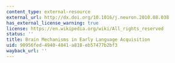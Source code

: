 ```yaml
---
content_type: external-resource
external_url: http://dx.doi.org/10.1016/j.neuron.2010.08.038
has_external_license_warning: true
license: https://en.wikipedia.org/wiki/All_rights_reserved
status: ''
title: Brain Mechanisms in Early Language Acquisition
uid: 90956fed-4940-4841-a818-eb57477b2bf3
wayback_url: ''
---
```


